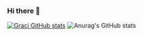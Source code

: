 ### Hi there 👋

<!--
**GracielaLopezRosson/GracielaLopezRosson** is a ✨ _special_ ✨ repository because its `README.md` (this file) appears on your GitHub profile.

Here are some ideas to get you started:

- 🔭 I’m currently working on ...
- 🌱 I’m currently learning ...
- 👯 I’m looking to collaborate on ...
- 🤔 I’m looking for help with ...
- 💬 Ask me about ...
- 📫 How to reach me: ...
- 😄 Pronouns: ...
- ⚡ Fun fact: ...
-->

[![Graci GitHub stats](https://github-readme-stats.vercel.app/api?username=graci)](https://github.com/GracielaLopezRosson/github-readme-stats)
![Anurag's GitHub stats](https://github-readme-stats.vercel.app/api?username=graci&show_icons=true&theme=tokyonight)

